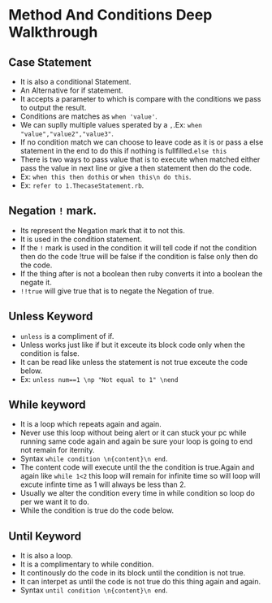 # Method And Conditions Deep Walkthrough
 ## Case Statement
  - It is also a conditional Statement.
  - An Alternative for if statement.
  - It accepts a parameter to which is compare with the conditions we pass to output the result.
  - Conditions are matches as `when 'value'`.
  - We can suplly multiple values sperated by a `,`.Ex: `when "value","value2","value3"`.
  - If no condition match we can choose to leave code as it is or pass a else statement in the end to do this if nothing is fullfilled.`else this`
  - There is two ways to pass value that is to execute when matched either pass the value in next line or give a then statement then do the code.
  - Ex: `when this then dothis` or `when this\n do this`.
  - Ex: `refer to 1.ThecaseStatement.rb`.

 ## Negation `!` mark.
  - Its represent the Negation mark that it to not this.
  - It is used in the condition statement.
  - If the `!` mark is used in the condition it will tell code if not the condition then do the code !true will be false if the condition is false only then do the code.
  - If the thing after is not a boolean then ruby converts it into a boolean the negate it.
  - `!!true` will give true that is to negate the Negation of true.

 ## Unless Keyword
  - `unless` is a compliment of if.
  - Unless works just like if but it exceute its block code only when the condition is false.
  - It can be read like unless the statement is not true exceute the code below.
  - Ex: `unless num==1 \np "Not equal to 1" \nend`

 ## While keyword
  - It is a loop which repeats again and again.
  - Never use this loop without being alert or it can stuck your pc while running same code again and again be sure your loop is going to end not remain for iternity.
  - Syntax `while condition \n{content}\n end`.
  - The content code will execute until the the condition is true.Again and again like `while 1<2` this loop will remain for infinite time so will loop will excute infinte time as 1 will always be less than 2.
  - Usually we alter the condition every time in while condition so loop do per we want it to do.
  - While the condition is true do the code below.

 ## Until Keyword
  - It is also a loop.
  - It is a complimentary to while condition.
  - It continously do the code in its block until the condition is not true.
  - It can interpet as until the code is not true do this thing again and again.
  - Syntax `until condition \n{content}\n end`.